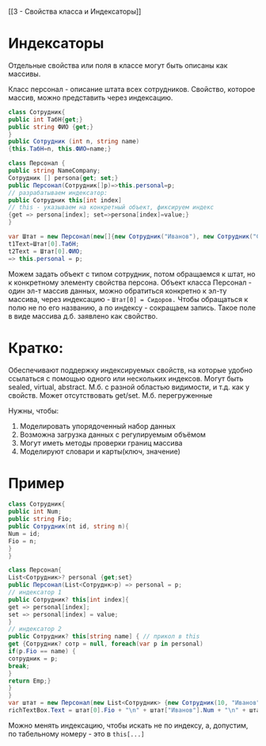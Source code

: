 [[3 - Свойства класса и Индексаторы]]
# Индексаторы
Отдельные свойства или поля в классе могут быть описаны как массивы.

Класс персонал - описание штата всех сотрудников.
Свойство, которое массив, можно представить через индексацию.

```C#
class Сотрудник{
public int ТабН{get;}
public string ФИО {get;}
}
public Сотрудник (int n, string name)
{this.ТабН=n, this.ФИО=name;}

class Персонал {
public string NameCompany;
Сотрудник [] persona{get; set;}
public Персонал(Сотрудник[]p)=>this.personal=p;
// разрабатываем индексатор:
public Сотрудник this[int index]
// this - указываем на конкретный объект, фиксируем индекс
{get => persona[index]; set=>persona[index]=value;}
}

var Штат = new Персонал(new[]{new Сотрудник("Иванов"), new Сотрудник("Сидоров")});
t1Text=Штат[0].ТабН;
t2Text = Штат[0].ФИО;
=> this.personal = p;
```

Можем задать объект с типом сотрудник, потом обращаемся к штат, но к конкретному элементу свойства персона.
Объект класса Персонал - один эл-т массив данных, можно обратиться конкретно к эл-ту массива, через индексацию - `Штат[0] = Сидоров.`
Чтобы обращаться к полю не по его названию, а по индексу - сокращаем запись.
Такое поле в виде массива д.б. заявлено как свойство.

# Кратко:
Обеспечивают поддержку индексируемых свойств, на которые удобно ссылаться с помощью одного или нескольких индексов. 
Могут быть sealed, virtual, abstract.
М.б. с разной областью видимости, и т.д. как у свойств. Может отсутствовать get/set.
М.б. перегруженные

Нужны, чтобы:
1. Моделировать упорядоченный набор данных
2. Возможна загрузка данных с регулируемым объёмом
3. Могут иметь методы проверки границ массива
4. Моделируют словари и карты(ключ, значение)

# Пример
```C#
class Сотрудник{
public int Num;
public string Fio;
public Сотрудник(nt id, string n){
Num = id;
Fio = n;
}
}

class Персонал{
List<Сотрудник>? personal {get;set}
public Персонал(List<Сотруднк>p) => personal = p;
// индексатор 1
public Сотрудник? this[int index]{
get => personal[index];
set => personal[index] = value;
}
// индексатор 2
public Сотрудник? this[string name] { // прикол в this
get {Сотрудник? сотр = null, foreach(var p in personal)
if(p.Fio == name) {
сотрудник = p; 
break;
}
return Emp;}
}
}
var штат = new Персонал(new List<Сотрудник> {new Сотрудник(10, "Иванов"), new Сотрудник(41, "Петров")});
richTextBox.Text = штат[0].Fio + "\n" + штат["Иванов"].Num + "\n" + штат[1].Fio + "\n" + штат["Петров"].Fio;
```
Можно менять индексацию, чтобы искать не по индексу, а, допустим, по табельному номеру - это в `this[...]`
